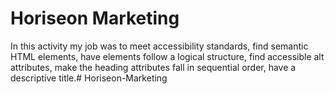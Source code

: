 # Horiseon Marketing

In this activity my job was to meet accessibility standards, find semantic HTML elements, have elements follow a logical structure, find accessible alt attributes, make the heading attributes fall in sequential order, have a descriptive title.# Horiseon-Marketing
